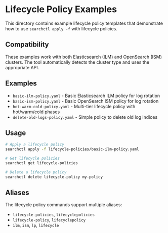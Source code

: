 # Lifecycle Policy Examples

This directory contains example lifecycle policy templates that demonstrate how to use `searchctl apply -f` with lifecycle policies.

## Compatibility

These examples work with both Elasticsearch (ILM) and OpenSearch (ISM) clusters. The tool automatically detects the cluster type and uses the appropriate API.

## Examples

- `basic-ilm-policy.yaml` - Basic Elasticsearch ILM policy for log rotation
- `basic-ism-policy.yaml` - Basic OpenSearch ISM policy for log rotation
- `hot-warm-cold-policy.yaml` - Multi-tier lifecycle policy with hot/warm/cold phases
- `delete-old-logs-policy.yaml` - Simple policy to delete old log indices

## Usage

```bash
# Apply a lifecycle policy
searchctl apply -f lifecycle-policies/basic-ilm-policy.yaml

# Get lifecycle policies  
searchctl get lifecycle-policies

# Delete a lifecycle policy
searchctl delete lifecycle-policy my-policy
```

## Aliases

The lifecycle policy commands support multiple aliases:
- `lifecycle-policies`, `lifecyclepolicies`
- `lifecycle-policy`, `lifecyclepolicy` 
- `ilm`, `ism`, `lp`, `lifecycle`
